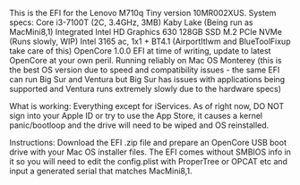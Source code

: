 This is the EFI for the Lenovo M710q Tiny version 10MR002XUS.
System specs:
Core i3-7100T (2C, 3.4GHz, 3MB) Kaby Lake (Being run as MacMini8,1)
Integrated Intel HD Graphics 630
128GB SSD M.2 PCIe NVMe (Runs slowly, WIP)
Intel 3165 ac, 1x1 + BT4.1 (AirportItlwm and BlueToolFixup take care of this)
OpenCore 1.0.0 EFI at time of writing, update to latest OpenCore at your own peril.
Running reliably on Mac OS Monterey (this is the best OS version due to speed and compatibility issues - the same EFI can run Big Sur and Ventura but Big Sur has issues with applications being supported and Ventura runs extremely slowly due to the hardware specs)

What is working:
Everything except for iServices. As of right now, DO NOT sign into your Apple ID or try to use the App Store, it causes a kernel panic/bootloop and the drive will need to be wiped and OS reinstalled.

Instructions:
Download the EFI .zip file and prepare an OpenCore USB boot drive with your Mac OS installer files.
The EFI comes without SMBIOS info in it so you will need to edit the config.plist with ProperTree or OPCAT etc and input a generated serial that matches MacMini8,1.
